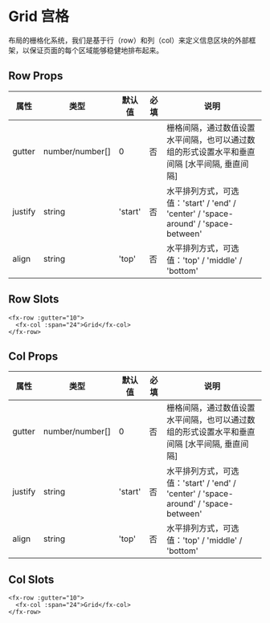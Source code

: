 # Grid 宫格

布局的栅格化系统，我们是基于行（row）和列（col）来定义信息区块的外部框架，以保证页面的每个区域能够稳健地排布起来。

## Row Props

| 属性    | 类型            | 默认值  | 必填 | 说明                                                                                        |
| ------- | --------------- | ------- | ---- | ------------------------------------------------------------------------------------------- |
| gutter  | number/number[] | 0       | 否   | 栅格间隔，通过数值设置水平间隔，也可以通过数组的形式设置水平和垂直间隔 [水平间隔, 垂直间隔] |
| justify | string          | 'start' | 否   | 水平排列方式，可选值：'start' / 'end' / 'center' / 'space-around' / 'space-between'         |
| align   | string          | 'top'   | 否   | 水平排列方式，可选值：'top' / 'middle' / 'bottom'                                           |

## Row Slots

```
<fx-row :gutter="10">
  <fx-col :span="24">Grid</fx-col>
</fx-row>
```

## Col Props

| 属性    | 类型            | 默认值  | 必填 | 说明                                                                                        |
| ------- | --------------- | ------- | ---- | ------------------------------------------------------------------------------------------- |
| gutter  | number/number[] | 0       | 否   | 栅格间隔，通过数值设置水平间隔，也可以通过数组的形式设置水平和垂直间隔 [水平间隔, 垂直间隔] |
| justify | string          | 'start' | 否   | 水平排列方式，可选值：'start' / 'end' / 'center' / 'space-around' / 'space-between'         |
| align   | string          | 'top'   | 否   | 水平排列方式，可选值：'top' / 'middle' / 'bottom'                                           |

## Col Slots

```
<fx-row :gutter="10">
  <fx-col :span="24">Grid</fx-col>
</fx-row>
```
